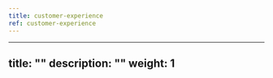 ```yaml
---
title: customer-experience
ref: customer-experience
---
```

---
title: ""
description: ""
weight: 1
---